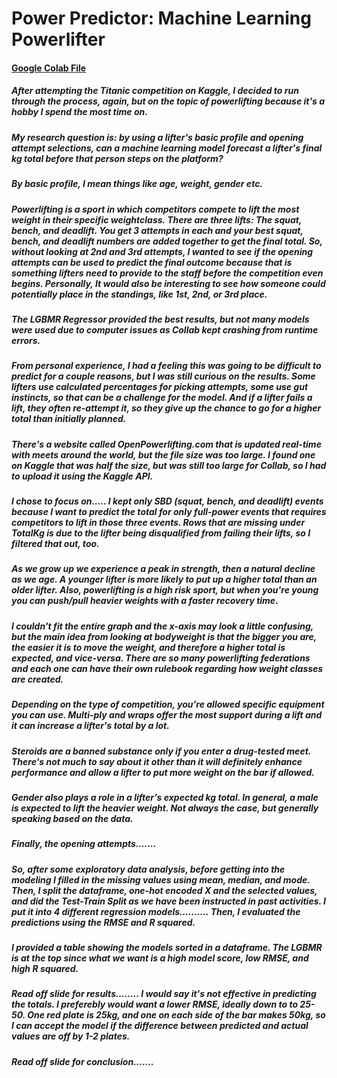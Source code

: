 # Power Predictor: Machine Learning Powerlifter

#### [Google Colab File](https://github.com/MarkMinia/Project7/blob/main/Powerlifting_Machine_Learning_Final_KG_Total.ipynb)

##### After attempting the Titanic competition on Kaggle, I decided to run through the process, again, but on the topic of powerlifting because it's a hobby I spend the most time on.

##### My research question is: by using a lifter's basic profile and opening attempt selections, can a machine learning model forecast a lifter's final kg total before that person steps on the platform? 

##### By basic profile, I mean things like age, weight, gender etc.

##### Powerlifting is a sport in which competitors compete to lift the most weight in their specific weightclass. There are three lifts: The squat, bench, and deadlift. You get 3 attempts in each and your best squat, bench, and deadlift numbers are added together to get the final total. So, without looking at 2nd and 3rd attempts, I wanted to see if the opening attempts can be used to predict the final outcome because that is something lifters need to provide to the staff before the competition even begins. Personally, It would also be interesting to see how someone could potentially place in the standings, like 1st, 2nd, or 3rd place.

##### The LGBMR Regressor provided the best results, but not many models were used due to computer issues as Collab kept crashing from runtime errors.

##### From personal experience, I had a feeling this was going to be difficult to predict for a couple reasons, but I was still curious on the results. Some lifters use calculated percentages for picking attempts, some use gut instincts, so that can be a challenge for the model. And if a lifter fails a lift, they often re-attempt it, so they give up the chance to go for a higher total than initially planned. 

##### There's a website called OpenPowerlifting.com that is updated real-time with meets around the world, but the file size was too large. I found one on Kaggle that was half the size, but was still too large for Collab, so I had to upload it using the Kaggle API.

##### I chose to focus on..... I kept only SBD (squat, bench, and deadlift) events because I want to predict the total for only full-power events that requires competitors to lift in those three events. Rows that are missing under TotalKg is due to the lifter being disqualified from failing their lifts, so I filtered that out, too. 

##### As we grow up we experience a peak in strength, then a natural decline as we age. A younger lifter is more likely to put up a higher total than an older lifter. Also, powerlifting is a high risk sport, but when you're young you can push/pull heavier weights with a faster recovery time.

##### I couldn't fit the entire graph and the x-axis may look a little confusing, but the main idea from looking at bodyweight is that the bigger you are, the easier it is to move the weight, and therefore a higher total is expected, and vice-versa. There are so many powerlifting federations and each one can have their own rulebook regarding how weight classes are created. 

##### Depending on the type of competition, you're allowed specific equipment you can use. Multi-ply and wraps offer the most support during a lift and it can increase a lifter's total by a lot.

##### Steroids are a banned substance only if you enter a drug-tested meet. There's not much to say about it other than it will definitely enhance performance and allow a lifter to put more weight on the bar if allowed.

##### Gender also plays a role in a lifter's expected kg total. In general, a male is expected to lift the heavier weight. Not always the case, but generally speaking based on the data.

##### Finally, the opening attempts.......

##### So, after some exploratory data analysis, before getting into the modeling I filled in the missing values using mean, median, and mode. Then, I split the dataframe, one-hot encoded X and the selected values, and did the Test-Train Split as we have been instructed in past activities. I put it into 4 different regression models.......... Then, I evaluated the predictions using the RMSE and R squared.

##### I provided a table showing the models sorted in a dataframe. The LGBMR is at the top since what we want is a high model score, low RMSE, and high R squared.

##### Read off slide for results........ I would say it's not effective in predicting the totals. I preferebly would want a lower RMSE, ideally down to to 25-50. One red plate is 25kg, and one on each side of the bar makes 50kg, so I can accept the model if the difference between predicted and actual values are off by 1-2 plates.

##### Read off slide for conclusion.......
